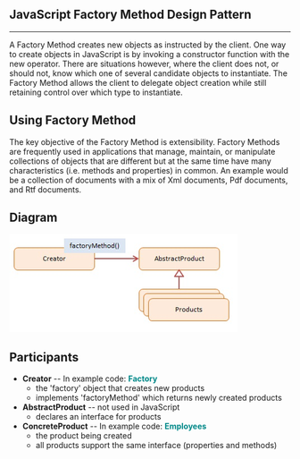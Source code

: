 ## JavaScript Factory Method Design Pattern
<hr/>

A Factory Method creates new objects as instructed by the client. One way to create objects in JavaScript is by invoking a constructor function with the new operator. There are situations however, where the client does not, or should not, know which one of several candidate objects to instantiate. The Factory Method allows the client to delegate object creation while still retaining control over which type to instantiate.

## Using Factory Method

The key objective of the Factory Method is extensibility. Factory Methods are frequently used in applications that manage, maintain, or manipulate collections of objects that are different but at the same time have many characteristics (i.e. methods and properties) in common. An example would be a collection of documents with a mix of Xml documents, Pdf documents, and Rtf documents.

## Diagram

<img src="https://github.com/thuankok/design-pattern/blob/main/assets/FactoryMethod.jpg" alt="logo">

## Participants

<ul>
    <li>
      <b>Creator</b> -- In example code: <b style="color:#088;">Factory</b>
      <ul>
        <li>the 'factory' object that creates new products</li>
        <li>implements 'factoryMethod' which returns newly created products</li>
      </ul>
    </li>
    <li>
      <b>AbstractProduct</b> -- not used in JavaScript
      <ul>
        <li>declares an interface for products</li>
      </ul>
    </li>
    <li>
      <b>ConcreteProduct</b> -- In example code: <b style="color:#088;">Employees</b>
      <ul>
        <li>the product being created</li>
        <li>all products support the same interface (properties and methods)</li>
      </ul>
    </li>
  </ul>